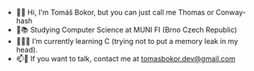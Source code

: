 - 👋🤵 Hi, I'm Tomáš Bokor, but you can just call me Thomas or Conway-hash
- 👀📚 Studying Computer Science at MUNI FI (Brno Czech Republic)
- 🌱👨‍🎓 I’m currently learning C (trying not to put a memory leak in my head).
- 📫📧 If you want to talk, contact me at tomasbokor.dev@gmail.com
